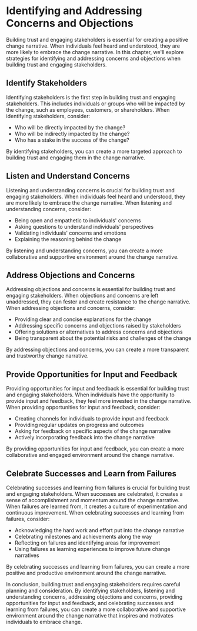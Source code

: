 Identifying and Addressing Concerns and Objections
=======================================================================================================

Building trust and engaging stakeholders is essential for creating a positive change narrative. When individuals feel heard and understood, they are more likely to embrace the change narrative. In this chapter, we'll explore strategies for identifying and addressing concerns and objections when building trust and engaging stakeholders.

Identify Stakeholders
---------------------

Identifying stakeholders is the first step in building trust and engaging stakeholders. This includes individuals or groups who will be impacted by the change, such as employees, customers, or shareholders. When identifying stakeholders, consider:

* Who will be directly impacted by the change?
* Who will be indirectly impacted by the change?
* Who has a stake in the success of the change?

By identifying stakeholders, you can create a more targeted approach to building trust and engaging them in the change narrative.

Listen and Understand Concerns
------------------------------

Listening and understanding concerns is crucial for building trust and engaging stakeholders. When individuals feel heard and understood, they are more likely to embrace the change narrative. When listening and understanding concerns, consider:

* Being open and empathetic to individuals' concerns
* Asking questions to understand individuals' perspectives
* Validating individuals' concerns and emotions
* Explaining the reasoning behind the change

By listening and understanding concerns, you can create a more collaborative and supportive environment around the change narrative.

Address Objections and Concerns
-------------------------------

Addressing objections and concerns is essential for building trust and engaging stakeholders. When objections and concerns are left unaddressed, they can fester and create resistance to the change narrative. When addressing objections and concerns, consider:

* Providing clear and concise explanations for the change
* Addressing specific concerns and objections raised by stakeholders
* Offering solutions or alternatives to address concerns and objections
* Being transparent about the potential risks and challenges of the change

By addressing objections and concerns, you can create a more transparent and trustworthy change narrative.

Provide Opportunities for Input and Feedback
--------------------------------------------

Providing opportunities for input and feedback is essential for building trust and engaging stakeholders. When individuals have the opportunity to provide input and feedback, they feel more invested in the change narrative. When providing opportunities for input and feedback, consider:

* Creating channels for individuals to provide input and feedback
* Providing regular updates on progress and outcomes
* Asking for feedback on specific aspects of the change narrative
* Actively incorporating feedback into the change narrative

By providing opportunities for input and feedback, you can create a more collaborative and engaged environment around the change narrative.

Celebrate Successes and Learn from Failures
-------------------------------------------

Celebrating successes and learning from failures is crucial for building trust and engaging stakeholders. When successes are celebrated, it creates a sense of accomplishment and momentum around the change narrative. When failures are learned from, it creates a culture of experimentation and continuous improvement. When celebrating successes and learning from failures, consider:

* Acknowledging the hard work and effort put into the change narrative
* Celebrating milestones and achievements along the way
* Reflecting on failures and identifying areas for improvement
* Using failures as learning experiences to improve future change narratives

By celebrating successes and learning from failures, you can create a more positive and productive environment around the change narrative.

In conclusion, building trust and engaging stakeholders requires careful planning and consideration. By identifying stakeholders, listening and understanding concerns, addressing objections and concerns, providing opportunities for input and feedback, and celebrating successes and learning from failures, you can create a more collaborative and supportive environment around the change narrative that inspires and motivates individuals to embrace change.
